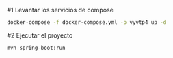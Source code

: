

#1
Levantar los servicios de compose 
```bash
docker-compose -f docker-compose.yml -p vyvtp4 up -d
```
#2 Ejecutar el proyecto
```bash
mvn spring-boot:run
```

